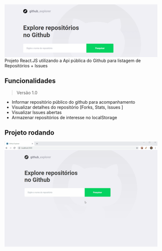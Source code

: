 ![GitHub Logo](github_explorer.png)
Projeto React.JS utilizando a Api pública do Github para listagem de Repositórios + Issues


## Funcionalidades
> Versão 1.0
* Informar repositório público do github para acompanhamento
* Visualizar detalhes do repositório [Forks, Stats, Issues ]
* Visualizar Issues abertas
* Armazenar repositórios de interesse no localStorage

## Projeto rodando
![github-explorer](github-explorer.gif)
